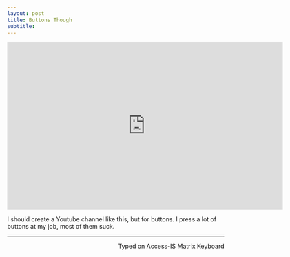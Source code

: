 ```yaml
---
layout: post
title: Buttons Though
subtitle:
---
```


<div class="video-container"><iframe title="YouTube video player" class="youtube-player" type="text/html"
width="640" height="390" src="https://www.youtube.com/watch?v=uHcxYBoCgio"
frameborder="0" allowFullScreen></iframe></div>

I should create a Youtube channel like this, but for buttons. I press a lot of buttons at my job, most of them suck. 

 ---
<p align="right">Typed on Access-IS Matrix Keyboard</p>
